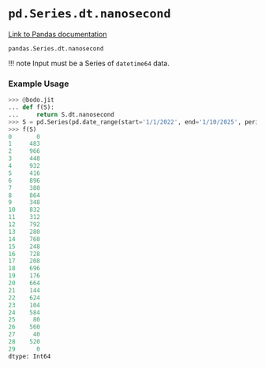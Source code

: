 # `pd.Series.dt.nanosecond`

[Link to Pandas documentation](https://pandas.pydata.org/docs/reference/api/pandas.Series.dt.nanosecond.html#pandas.Series.dt.nanosecond)

`pandas.Series.dt.nanosecond`

!!! note
Input must be a Series of `datetime64` data.

### Example Usage

```py
>>> @bodo.jit
... def f(S):
...     return S.dt.nanosecond
>>> S = pd.Series(pd.date_range(start='1/1/2022', end='1/10/2025', periods=30))
>>> f(S)
0       0
1     483
2     966
3     448
4     932
5     416
6     896
7     380
8     864
9     348
10    832
11    312
12    792
13    280
14    760
15    248
16    728
17    208
18    696
19    176
20    664
21    144
22    624
23    104
24    584
25     80
26    560
27     40
28    520
29      0
dtype: Int64
```
